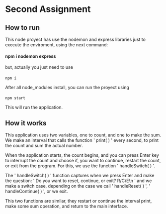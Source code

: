 # Second Assignment

## How to run

This node proyect has use the nodemon and express libraries just to execute the enviroment, using the next command:
#### npm i nodemon express
but, actually you just need to use
####
    npm i

After all node_modules install, you can run the proyect using
####
    npm start
This will run the application.

## How it works

This application uses two variables, one to count, and one to make the sum. We make an interval that calls the function ' print( ) ' every second, to print the count and sum the actual number.

When the application starts, the count begins, and you can press Enter key to interrupt the count and choose if, you want to continue, restart the count, or exit from the program. For this, we use the function ' handleSwitch( ) '.

The ' handleSwitch( ) ' function captures when we press Enter and make the question: ' Do you want to reset, continue, or exit?   R/C/E\n ' and we make a switch case, depending on the case we call ' handleReset( ) ', ' handleContinue( ) ', or we exit.

This two functions are similar, they restart or continue the interval print, make some sum operation, and return to the main interface.